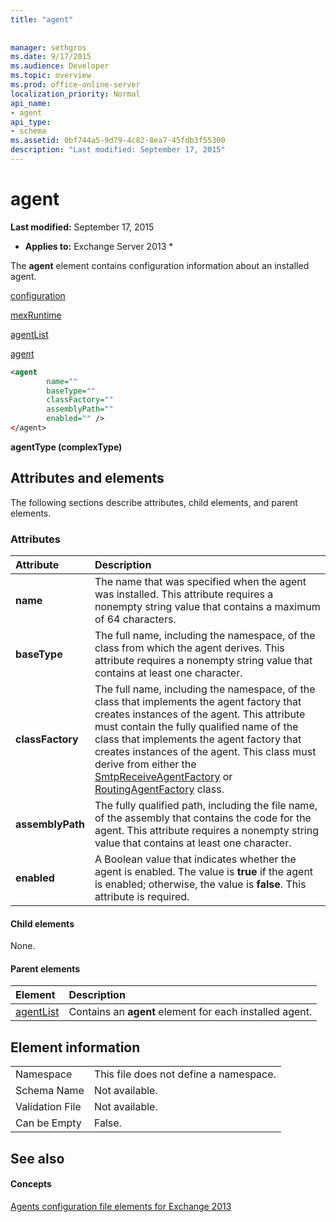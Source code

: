 ```yaml
---
title: "agent"
 
 
manager: sethgros
ms.date: 9/17/2015
ms.audience: Developer
ms.topic: overview
ms.prod: office-online-server
localization_priority: Normal
api_name:
- agent
api_type:
- schema
ms.assetid: 0bf744a5-9d79-4c82-8ea7-45fdb3f55300
description: "Last modified: September 17, 2015"
---
```


# agent

 **Last modified:** September 17, 2015 
  
 * **Applies to:** Exchange Server 2013 * 
  
The **agent** element contains configuration information about an installed agent. 
  
[configuration](configuration.md)
  
[mexRuntime](mexruntime.md)
  
[agentList](agentlist.md)
  
[agent](agent.md)
  
```XML
<agent
        name=""
        baseType=""
        classFactory=""
        assemblyPath=""
        enabled="" />
</agent>
```

 **agentType (complexType)**
## Attributes and elements

The following sections describe attributes, child elements, and parent elements.
  
### Attributes

|**Attribute**|**Description**|
|:-----|:-----|
|**name** <br/> |The name that was specified when the agent was installed. This attribute requires a nonempty string value that contains a maximum of 64 characters.  <br/> |
|**baseType** <br/> |The full name, including the namespace, of the class from which the agent derives. This attribute requires a nonempty string value that contains at least one character.  <br/> |
|**classFactory** <br/> |The full name, including the namespace, of the class that implements the agent factory that creates instances of the agent. This attribute must contain the fully qualified name of the class that implements the agent factory that creates instances of the agent. This class must derive from either the [SmtpReceiveAgentFactory](https://msdn.microsoft.com/library/Microsoft.Exchange.Data.Transport.Smtp.SmtpReceiveAgentFactory.aspx) or [RoutingAgentFactory](https://msdn.microsoft.com/library/Microsoft.Exchange.Data.Transport.Routing.RoutingAgentFactory.aspx) class.  <br/> |
|**assemblyPath** <br/> |The fully qualified path, including the file name, of the assembly that contains the code for the agent. This attribute requires a nonempty string value that contains at least one character.  <br/> |
|**enabled** <br/> |A Boolean value that indicates whether the agent is enabled. The value is **true** if the agent is enabled; otherwise, the value is **false**. This attribute is required.  <br/> |
   
#### Child elements

None.
  
#### Parent elements

|**Element**|**Description**|
|:-----|:-----|
|[agentList](agentlist.md) <br/> |Contains an **agent** element for each installed agent.  <br/> |
   
## Element information

|||
|:-----|:-----|
|Namespace  <br/> |This file does not define a namespace.  <br/> |
|Schema Name  <br/> |Not available.  <br/> |
|Validation File  <br/> |Not available.  <br/> |
|Can be Empty  <br/> |False.  <br/> |
   
## See also

#### Concepts

[Agents configuration file elements for Exchange 2013](agents-configuration-file-elements-for-exchange-2013.md)

